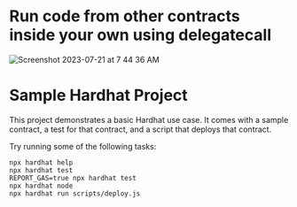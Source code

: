 # Run code from other contracts inside your own using delegatecall

![Screenshot 2023-07-21 at 7 44 36 AM](https://github.com/dclsamples/delegate-call/assets/1455542/3451a97c-de9a-46b7-8ca8-3e0c0071caa4)



# Sample Hardhat Project

This project demonstrates a basic Hardhat use case. It comes with a sample contract, a test for that contract, and a script that deploys that contract.

Try running some of the following tasks:

```shell
npx hardhat help
npx hardhat test
REPORT_GAS=true npx hardhat test
npx hardhat node
npx hardhat run scripts/deploy.js
```

